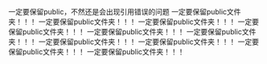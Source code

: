 一定要保留public，不然还是会出现引用错误的问题
一定要保留public文件夹！！！
一定要保留public文件夹！！！
一定要保留public文件夹！！！
一定要保留public文件夹！！！
一定要保留public文件夹！！！
一定要保留public文件夹！！！
一定要保留public文件夹！！！
一定要保留public文件夹！！！
一定要保留public文件夹！！！
一定要保留public文件夹！！！